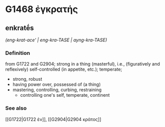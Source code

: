 # G1468 ἐγκρατής

## enkratḗs

_(eng-krat-ace' | eng-kra-TASE | ayng-kra-TASE)_

### Definition

from G1722 and G2904; strong in a thing (masterful), i.e., (figuratively and reflexively) self-controlled (in appetite, etc.); temperate; 

- strong, robust
- having power over, possessed of (a thing)
- mastering, controlling, curbing, restraining
  - controlling one's self, temperate, continent

### See also

[[G1722|G1722 ἐν]], [[G2904|G2904 κράτος]]
